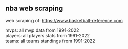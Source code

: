 nba web scraping
---

web scraping of: https://www.basketball-reference.com

mvps: all mvp data from 1991-2022  
players: all players stats from 1991-2022  
teams: all teams standings from 1991-2022
